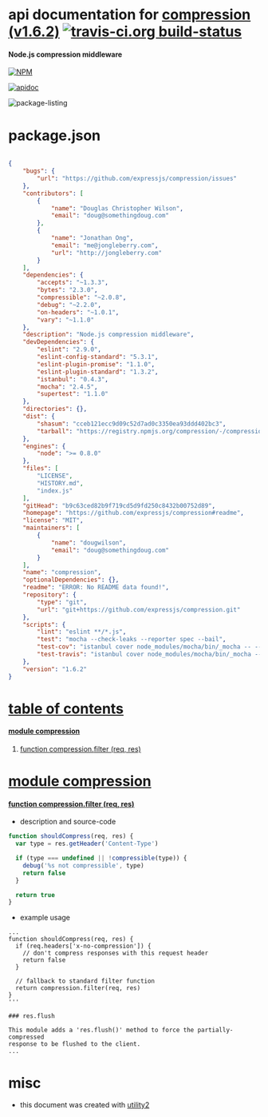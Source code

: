 # api documentation for  [compression (v1.6.2)](https://github.com/expressjs/compression#readme)  [![travis-ci.org build-status](https://api.travis-ci.org/npmdoc/node-npmdoc-compression.svg)](https://travis-ci.org/npmdoc/node-npmdoc-compression)
#### Node.js compression middleware

[![NPM](https://nodei.co/npm/compression.png?downloads=true)](https://www.npmjs.com/package/compression)

[![apidoc](https://npmdoc.github.io/node-npmdoc-compression/build/screen-capture.buildNpmdoc.browser._2Fhome_2Ftravis_2Fbuild_2Fnpmdoc_2Fnode-npmdoc-compression_2Ftmp_2Fbuild_2Fapidoc.html.png)](https://npmdoc.github.io/node-npmdoc-compression/build..beta..travis-ci.org/apidoc.html)

![package-listing](https://npmdoc.github.io/node-npmdoc-compression/build/screen-capture.npmPackageListing.svg)



# package.json

```json

{
    "bugs": {
        "url": "https://github.com/expressjs/compression/issues"
    },
    "contributors": [
        {
            "name": "Douglas Christopher Wilson",
            "email": "doug@somethingdoug.com"
        },
        {
            "name": "Jonathan Ong",
            "email": "me@jongleberry.com",
            "url": "http://jongleberry.com"
        }
    ],
    "dependencies": {
        "accepts": "~1.3.3",
        "bytes": "2.3.0",
        "compressible": "~2.0.8",
        "debug": "~2.2.0",
        "on-headers": "~1.0.1",
        "vary": "~1.1.0"
    },
    "description": "Node.js compression middleware",
    "devDependencies": {
        "eslint": "2.9.0",
        "eslint-config-standard": "5.3.1",
        "eslint-plugin-promise": "1.1.0",
        "eslint-plugin-standard": "1.3.2",
        "istanbul": "0.4.3",
        "mocha": "2.4.5",
        "supertest": "1.1.0"
    },
    "directories": {},
    "dist": {
        "shasum": "cceb121ecc9d09c52d7ad0c3350ea93ddd402bc3",
        "tarball": "https://registry.npmjs.org/compression/-/compression-1.6.2.tgz"
    },
    "engines": {
        "node": ">= 0.8.0"
    },
    "files": [
        "LICENSE",
        "HISTORY.md",
        "index.js"
    ],
    "gitHead": "b9c63ced82b9f719cd5d9fd250c8432b00752d89",
    "homepage": "https://github.com/expressjs/compression#readme",
    "license": "MIT",
    "maintainers": [
        {
            "name": "dougwilson",
            "email": "doug@somethingdoug.com"
        }
    ],
    "name": "compression",
    "optionalDependencies": {},
    "readme": "ERROR: No README data found!",
    "repository": {
        "type": "git",
        "url": "git+https://github.com/expressjs/compression.git"
    },
    "scripts": {
        "lint": "eslint **/*.js",
        "test": "mocha --check-leaks --reporter spec --bail",
        "test-cov": "istanbul cover node_modules/mocha/bin/_mocha -- --check-leaks --reporter dot",
        "test-travis": "istanbul cover node_modules/mocha/bin/_mocha --report lcovonly -- --check-leaks --reporter spec"
    },
    "version": "1.6.2"
}
```



# <a name="apidoc.tableOfContents"></a>[table of contents](#apidoc.tableOfContents)

#### [module compression](#apidoc.module.compression)
1.  [function <span class="apidocSignatureSpan">compression.</span>filter (req, res)](#apidoc.element.compression.filter)



# <a name="apidoc.module.compression"></a>[module compression](#apidoc.module.compression)

#### <a name="apidoc.element.compression.filter"></a>[function <span class="apidocSignatureSpan">compression.</span>filter (req, res)](#apidoc.element.compression.filter)
- description and source-code
```javascript
function shouldCompress(req, res) {
  var type = res.getHeader('Content-Type')

  if (type === undefined || !compressible(type)) {
    debug('%s not compressible', type)
    return false
  }

  return true
}
```
- example usage
```shell
...
function shouldCompress(req, res) {
  if (req.headers['x-no-compression']) {
    // don't compress responses with this request header
    return false
  }

  // fallback to standard filter function
  return compression.filter(req, res)
}
'''

### res.flush

This module adds a 'res.flush()' method to force the partially-compressed
response to be flushed to the client.
...
```



# misc
- this document was created with [utility2](https://github.com/kaizhu256/node-utility2)
